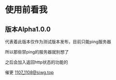 # 使用前看我

## 版本Alpha1.0.0

代表着此版本仅作为测试版本发布，目前只能ping服务器

所以那些禁ping的服务器就别想了

之后会加入返回http状态的功能的

催更 1107_1108@siwg.top